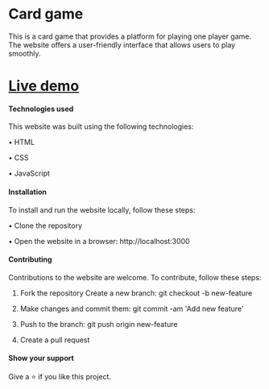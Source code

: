 # Card game


This is a card game that provides a platform for playing one player game. The website offers a user-friendly interface that allows users to play smoothly.


# [Live demo](https://cardgameflex.vercel.app/)


#### Technologies used


This website was built using the following technologies:

• HTML

• CSS

• JavaScript


#### Installation


To install and run the website locally, follow these steps:

• Clone the repository

• Open the website in a browser: http://localhost:3000


#### Contributing


Contributions to the website are welcome. To contribute, follow these steps:

1. Fork the repository Create a new branch: git checkout -b new-feature

2. Make changes and commit them: git commit -am 'Add new feature'

3. Push to the branch: git push origin new-feature

4. Create a pull request


#### Show your support

Give a ⭐ if you like this project.
